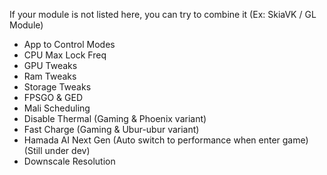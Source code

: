 If your module is not listed here, you can try to combine it (Ex: SkiaVK / GL Module)

- App to Control Modes
- CPU Max Lock Freq
- GPU Tweaks
- Ram Tweaks
- Storage Tweaks 
- FPSGO & GED
- Mali Scheduling
- Disable Thermal (Gaming & Phoenix variant)
- Fast Charge (Gaming & Ubur-ubur variant)
- Hamada AI Next Gen (Auto switch to performance when enter game) (Still under dev)
- Downscale Resolution
